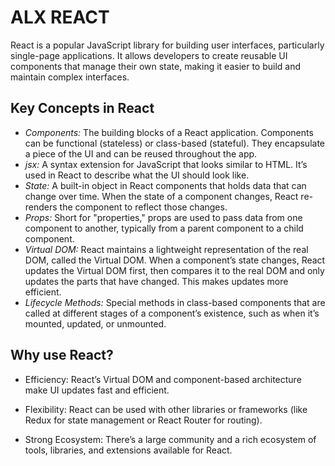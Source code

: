 # ALX REACT

React is a popular JavaScript library for building user interfaces, particularly single-page applications. It allows developers to create reusable UI components that manage their own state, making it easier to build and maintain complex interfaces.

## Key Concepts in React

<ul>
<li><em>Components: </em>The building blocks of a React application. Components can be functional (stateless) or class-based (stateful). They encapsulate a piece of the UI and can be reused throughout the app.</li>

<li><em>jsx: </em>A syntax extension for JavaScript that looks similar to HTML. It’s used in React to describe what the UI should look like.</li>

<li><em>State: </em>A built-in object in React components that holds data that can change over time. When the state of a component changes, React re-renders the component to reflect those changes.</li>

<li><em>Props: </em>Short for "properties," props are used to pass data from one component to another, typically from a parent component to a child component.</li>

<li><em>Virtual DOM: </em>React maintains a lightweight representation of the real DOM, called the Virtual DOM. When a component’s state changes, React updates the Virtual DOM first, then compares it to the real DOM and only updates the parts that have changed. This makes updates more efficient.</li>

<li><em>Lifecycle Methods: </em>Special methods in class-based components that are called at different stages of a component’s existence, such as when it’s mounted, updated, or unmounted.</li>
</ul>

## Why use React?

- Efficiency: React’s Virtual DOM and component-based architecture make UI updates fast and efficient.

- Flexibility: React can be used with other libraries or frameworks (like Redux for state management or React Router for routing).

- Strong Ecosystem: There’s a large community and a rich ecosystem of tools, libraries, and extensions available for React.
